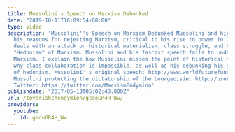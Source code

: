 ```yaml
---
title: Mussolini's Speech on Marxism Debunked
date: "2019-10-11T16:09:54+08:00"
type: video
description: 'Mussolini''s Speech on Marxism Debunked Mussolini and his speech describes
  his reasons for rejecting Marxism, critical to his rise to power in Italy. His speech
  deals with an attack on historical materialism, class struggle, and the supposed
  "Hedonism" of Marxism. Mussolini and his fascist speech fails to understand basic
  Marxism. I explain the how Mussolini misses the point of historical materialism,
  why class collaboration is impossible, as well as his debunking his assumptions
  of hedonism. Mussolini''s original speech: http://www.worldfuturefund.org/wffmaster/Reading/Germany/mussolini.htm
  Mussolini protecting the dictatorship of the bourgeoisie: http://users.dickinson.edu/~osborne/myers/mussolini_life.htm
  Twitter: https://twitter.com/MarxismEndymion'
publishdate: "2017-05-13T05:02:40.000Z"
url: /tovarishchendymion/gcdoGR4H_Ww/
providers:
  youtube:
    id: gcdoGR4H_Ww
---
```


